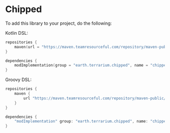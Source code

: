 # Chipped

To add this library to your project, do the following:

Kotlin DSL:
```kotlin
repositories {
    maven(url = "https://maven.teamresourceful.com/repository/maven-public/")
}

dependencies {
    modImplementation(group = "earth.terrarium.chipped", name = "chipped-$modLoader-$minecraftVersion", version = chippedVersion)
}
```

Groovy DSL:
```groovy
repositories {
    maven {
        url "https://maven.teamresourceful.com/repository/maven-public/"
    }
}

dependencies {
    "modImplementation" group: "earth.terrarium.chipped", name: "chipped-$modLoader-$minecraftVersion", version: chippedVersion
}
```

